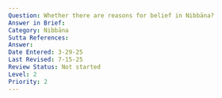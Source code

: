 ```yaml
---
Question: Whether there are reasons for belief in Nibbāna?
Answer in Brief:
Category: Nibbāna
Sutta References:
Answer:
Date Entered: 3-29-25
Last Revised: 7-15-25
Review Status: Not started
Level: 2
Priority: 2
---
```


<!-- 
Notes:
Discuss the reasoning Joe Schmid has discussed, which is along these lines: that if something varies only in degrees from something that exists, then it is possible. Perhaps, if Nibbāna is just the extinction of the defilements, then this might just be a variance in degree of the defilements we already experience, and thus, perhaps, is possible. -->